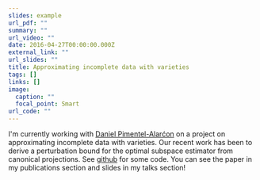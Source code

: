```yaml
---
slides: example
url_pdf: ""
summary: ""
url_video: ""
date: 2016-04-27T00:00:00.000Z
external_link: ""
url_slides: ""
title: Approximating incomplete data with varieties
tags: []
links: []
image:
  caption: ""
  focal_point: Smart
url_code: ""
---
```

I'm currently working with [Daniel Pimentel-Alarćon](https://danielpimentel.github.io/) on a project on approximating incomplete data with varieties. Our recent work has been to derive a perturbation bound for the optimal subspace estimator from canonical projections. See [github](https://github.com/ksrivastava1/identifying-subspaces) for some code. You can see the paper in my publications section and slides in my talks section!
